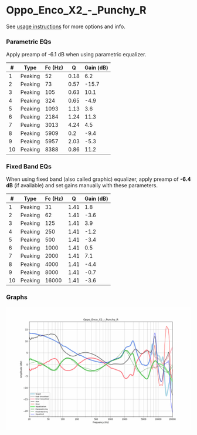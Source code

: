# Oppo_Enco_X2_-_Punchy_R
See [usage instructions](https://github.com/jaakkopasanen/AutoEq#usage) for more options and info.

### Parametric EQs
Apply preamp of -6.1 dB when using parametric equalizer.

|   # | Type    |   Fc (Hz) |    Q |   Gain (dB) |
|-----|---------|-----------|------|-------------|
|   1 | Peaking |        52 | 0.18 |         6.2 |
|   2 | Peaking |        73 | 0.57 |       -15.7 |
|   3 | Peaking |       105 | 0.63 |        10.1 |
|   4 | Peaking |       324 | 0.65 |        -4.9 |
|   5 | Peaking |      1093 | 1.13 |         3.6 |
|   6 | Peaking |      2184 | 1.24 |        11.3 |
|   7 | Peaking |      3013 | 4.24 |         4.5 |
|   8 | Peaking |      5909 | 0.2  |        -9.4 |
|   9 | Peaking |      5957 | 2.03 |        -5.3 |
|  10 | Peaking |      8388 | 0.86 |        11.2 |

### Fixed Band EQs
When using fixed band (also called graphic) equalizer, apply preamp of **-6.4 dB** (if available) and set gains manually with these parameters.

|   # | Type    |   Fc (Hz) |    Q |   Gain (dB) |
|-----|---------|-----------|------|-------------|
|   1 | Peaking |        31 | 1.41 |         1.8 |
|   2 | Peaking |        62 | 1.41 |        -3.6 |
|   3 | Peaking |       125 | 1.41 |         3.9 |
|   4 | Peaking |       250 | 1.41 |        -1.2 |
|   5 | Peaking |       500 | 1.41 |        -3.4 |
|   6 | Peaking |      1000 | 1.41 |         0.5 |
|   7 | Peaking |      2000 | 1.41 |         7.1 |
|   8 | Peaking |      4000 | 1.41 |        -4.4 |
|   9 | Peaking |      8000 | 1.41 |        -0.7 |
|  10 | Peaking |     16000 | 1.41 |        -3.6 |

### Graphs
![](./Oppo_Enco_X2_-_Punchy_R.png)
